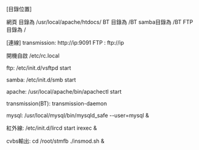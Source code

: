 
[目錄位置]
 
網頁 目錄為 /usr/local/apache/htdocs/
BT	 目錄為 /BT
samba目錄為 /BT
FTP	 目錄為 /

[連線]
transmission: http://ip:9091
FTP			: ftp://ip
 


開機自啟 /etc/rc.local

ftp:
/etc/init.d/vsftpd start

samba:
/etc/init.d/smb start

apache:
/usr/local/apache/bin/apachectl start

transmission(BT):
transmission-daemon

mysql:
/usr/local/mysql/bin/mysqld_safe --user=mysql &

紅外線:
/etc/init.d/lircd start
irexec &

cvbs輸出:
cd /root/stmfb
./insmod.sh &
